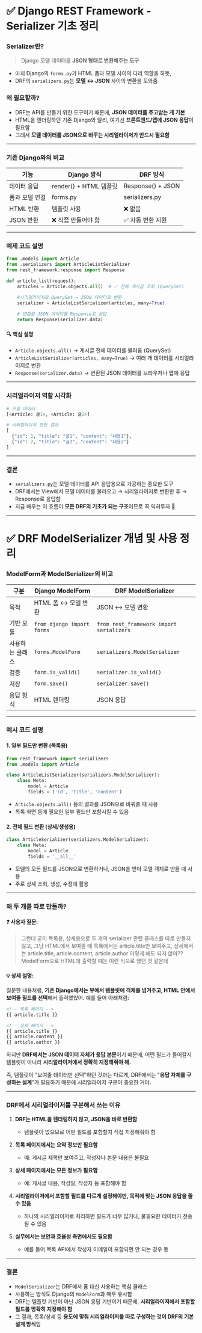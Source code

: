 # ✅ Django REST Framework - Serializer 기초 정리

### Serializer란?
> Django 모델 데이터를 **JSON 형태로 변환해주는 도구**

- 마치 Django의 `forms.py`가 HTML 폼과 모델 사이의 다리 역할을 하듯,
- DRF의 `serializers.py`는 **모델 ↔ JSON** 사이의 변환을 도와줌

### 왜 필요할까?
- DRF는 API를 만들기 위한 도구이기 때문에, **JSON 데이터를 주고받는 게 기본**
- HTML을 렌더링하던 기존 Django와 달리, 여기선 **프론트엔드/앱에 JSON 응답**이 필요함
- 그래서 **모델 데이터를 JSON으로 바꾸는 시리얼라이저가 반드시 필요함**

---

### 기존 Django와의 비교
| 기능 | Django 방식 | DRF 방식 |
|------|--------------|----------|
| 데이터 응답 | render() + HTML 템플릿 | Response() + JSON |
| 폼과 모델 연결 | forms.py | serializers.py |
| HTML 반환 | 템플릿 사용 | ❌ 없음 |
| JSON 반환 | ❌ 직접 만들어야 함 | ✅ 자동 변환 지원 |

---

### 예제 코드 설명
```python
from .models import Article
from .serializers import ArticleListSerializer
from rest_framework.response import Response

def article_list(request):
    articles = Article.objects.all()  # ✅ 전체 게시글 조회 (QuerySet)

    #시리얼라이저로 QuerySet → JSON 데이터로 변환
    serializer = ArticleListSerializer(articles, many=True)
    
    # 변환된 JSON 데이터를 Response로 응답
    return Response(serializer.data)
```

#### 🔍 핵심 설명
- `Article.objects.all()` → 게시글 전체 데이터를 불러옴 (QuerySet)
- `ArticleListSerializer(articles, many=True)` → 여러 개 데이터를 시리얼라이저로 변환
- `Response(serializer.data)` → 변환된 JSON 데이터를 브라우저나 앱에 응답

---

### 시리얼라이저 역할 시각화
```python
# 모델 데이터
[<Article: 글1>, <Article: 글2>]

# 시리얼라이저 변환 결과
[
  {"id": 1, "title": "글1", "content": "내용1"},
  {"id": 2, "title": "글2", "content": "내용2"}
]
```

---

### 결론
- `serializers.py`는 모델 데이터를 API 응답용으로 가공하는 중요한 도구
- DRF에서는 View에서 모델 데이터를 불러오고 → 시리얼라이저로 변환한 후 → Response로 응답함
- 지금 배우는 이 흐름이 **모든 DRF의 기초가 되는 구조**이므로 꼭 익혀두자 💪

---
# ✅ DRF ModelSerializer 개념 및 사용 정리

### ModelForm과 ModelSerializer의 비교

| 구분 | Django ModelForm | DRF ModelSerializer |
|------|------------------|---------------------|
| 목적 | HTML 폼 ↔ 모델 변환 | JSON ↔ 모델 변환 |
| 기반 모듈 | `from django import forms` | `from rest_framework import serializers` |
| 사용하는 클래스 | `forms.ModelForm` | `serializers.ModelSerializer` |
| 검증 | `form.is_valid()` | `serializer.is_valid()` |
| 저장 | `form.save()` | `serializer.save()` |
| 응답 형식 | HTML 렌더링 | JSON 응답 |

---

### 예시 코드 설명

#### 1. 일부 필드만 변환 (목록용)
```python
from rest_framework import serializers
from .models import Article

class ArticleListSerializer(serializers.ModelSerializer):
    class Meta:
        model = Article
        fields = ('id', 'title', 'content')
```
- `Article.objects.all()` 등의 결과를 JSON으로 바꿔줄 때 사용
- 목록 화면 등에 필요한 일부 필드만 포함시킬 수 있음

#### 2. 전체 필드 변환 (상세/생성용)
```python
class ArticleSerializer(serializers.ModelSerializer):
    class Meta:
        model = Article
        fields = '__all__'
```
- 모델의 모든 필드를 JSON으로 변환하거나, JSON을 받아 모델 객체로 만들 때 사용
- 주로 상세 조회, 생성, 수정에 활용

---

### 왜 두 개를 따로 만들까?

#### ❓ 사용자 질문:
> 그런데 굳이 목록용, 상세용으로 두 개의 serializer 관련 클래스를 따로 만들지 않고,
> 그냥 HTML에서 보여줄 때 목록에서는 article.title만 보여주고,
> 상세에서는 article.title, article.content, article.author 이렇게 해도 되지 않아??
> ModelForm으로 HTML에 출력할 때는 이런 식으로 했던 것 같은데

#### 💡 상세 설명:
질문한 내용처럼, **기존 Django에서는 뷰에서 템플릿에 객체를 넘겨주고, HTML 안에서 보여줄 필드를 선택**해서 출력했었어. 예를 들어 아래처럼:

```html
<!-- 목록 페이지 -->
{{ article.title }}

<!-- 상세 페이지 -->
{{ article.title }}
{{ article.content }}
{{ article.author }}
```

하지만 **DRF에서는 JSON 데이터 자체가 응답 본문**이기 때문에,
어떤 필드가 들어갈지 템플릿이 아니라 **시리얼라이저에서 정확히 지정해줘야 해.**

즉, 템플릿이 "보여줄 데이터만 선택"하던 것과는 다르게,
DRF에서는 "**응답 자체를 구성하는 설계**"가 필요하기 때문에 시리얼라이저 구분이 중요한 거야.

---

### DRF에서 시리얼라이저를 구분해서 쓰는 이유

1. **DRF는 HTML을 렌더링하지 않고, JSON을 바로 반환함**
   - 템플릿이 없으므로 어떤 필드를 포함할지 직접 지정해줘야 함

2. **목록 페이지에서는 요약 정보만 필요함**
   - 예: 게시글 제목만 보여주고, 작성자나 본문 내용은 불필요

3. **상세 페이지에서는 모든 정보가 필요함**
   - 예: 게시글 내용, 작성일, 작성자 등 포함해야 함

4. **시리얼라이저에서 포함할 필드를 다르게 설정해야만, 목적에 맞는 JSON 응답을 줄 수 있음**
   - 하나의 시리얼라이저로 처리하면 필드가 너무 많거나, 불필요한 데이터가 전송될 수 있음

5. **실무에서는 보안과 효율성 측면에서도 필요함**
   - 예를 들어 목록 API에서 작성자 이메일이 포함되면 안 되는 경우 등

---

### 결론
- `ModelSerializer`는 DRF에서 폼 대신 사용하는 핵심 클래스
- 사용하는 방식도 Django의 `ModelForm`과 매우 유사함
- DRF는 템플릿 기반이 아닌 JSON 응답 기반이기 때문에, **시리얼라이저에서 포함할 필드를 명확히 지정해야 함**
- 그 결과, 목록/상세 등 **용도에 맞춰 시리얼라이저를 따로 구성하는 것이 DRF의 기본 설계 방식**임

